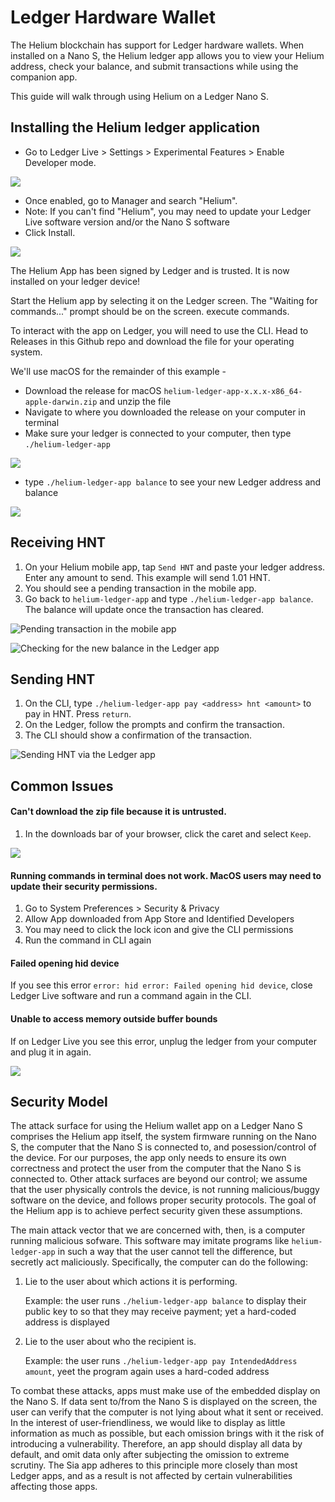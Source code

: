 # Ledger Hardware Wallet

The Helium blockchain has support for Ledger hardware wallets. When installed on a Nano S, the Helium ledger app allows you to view your Helium address, check your balance, and submit transactions while using the companion app.

This guide will walk through using Helium on a Ledger Nano S.

## Installing the Helium ledger application

* Go to Ledger Live &gt; Settings &gt; Experimental Features &gt; Enable Developer mode. 

![](../.gitbook/assets/ledger_dev_mode.png)

* Once enabled, go to Manager and search "Helium".
* Note: If you can't find "Helium", you may need to update your Ledger Live software version and/or the Nano S software
* Click Install. 

![](../.gitbook/assets/ledger_installed.png)

The Helium App has been signed by Ledger and is trusted. It is now installed on your ledger device!

Start the Helium app by selecting it on the Ledger screen. The "Waiting for commands..." prompt should be on the screen. execute commands.

To interact with the app on Ledger, you will need to use the CLI. Head to Releases in this Github repo and download the file for your operating system.

We'll use macOS for the remainder of this example -

* Download the release for macOS `helium-ledger-app-x.x.x-x86_64-apple-darwin.zip` and unzip the file
* Navigate to where you downloaded the release on your computer in terminal
* Make sure your ledger is connected to your computer, then type `./helium-ledger-app` 

![](../.gitbook/assets/cli_macos.png)

* type `./helium-ledger-app balance` to see your new Ledger address and balance

![](../.gitbook/assets/cli_macos_balance.png)

## Receiving HNT

1. On your Helium mobile app, tap `Send HNT` and paste your ledger address. Enter any amount to send. This example will send 1.01 HNT.
2. You should see a pending transaction in the mobile app.
3. Go back to `helium-ledger-app` and type `./helium-ledger-app balance`. The balance will update once the transaction has cleared.

![Pending transaction in the mobile app](../.gitbook/assets/pending_hnt_app.jpg)

![Checking for the new balance in the Ledger app](../.gitbook/assets/cli_macos_updated_balance.png)

## Sending HNT

1. On the CLI, type `./helium-ledger-app pay <address> hnt <amount>` to pay in HNT. Press `return`.
2. On the Ledger, follow the prompts and confirm the transaction.
3. The CLI should show a confirmation of the transaction.

![Sending HNT via the Ledger app](../.gitbook/assets/cli_macos_send.png)

## Common Issues

#### Can't download the zip file because it is untrusted.

1. In the downloads bar of your browser, click the caret and select `Keep`. 

![](../.gitbook/assets/macos_zip_warning2.png)

#### Running commands in terminal does not work. MacOS users may need to update their security permissions.

1. Go to System Preferences &gt; Security & Privacy
2. Allow App downloaded from App Store and Identified Developers
3. You may need to click the lock icon and give the CLI permissions
4. Run the command in CLI again

#### Failed opening hid device

If you see this error `error: hid error: Failed opening hid device`, close Ledger Live software and run a command again in the CLI.

#### Unable to access memory outside buffer bounds

If on Ledger Live you see this error, unplug the ledger from your computer and plug it in again.

![](../.gitbook/assets/ledger_error.png)

## Security Model

The attack surface for using the Helium wallet app on a Ledger Nano S comprises the Helium app itself, the system firmware running on the Nano S, the computer that the Nano S is connected to, and posession/control of the device. For our purposes, the app only needs to ensure its own correctness and protect the user from the computer that the Nano S is connected to. Other attack surfaces are beyond our control; we assume that the user physically controls the device, is not running malicious/buggy software on the device, and follows proper security protocols. The goal of the Helium app is to achieve perfect security given these assumptions.

The main attack vector that we are concerned with, then, is a computer running malicious sofware. This software may imitate programs like `helium-ledger-app` in such a way that the user cannot tell the difference, but secretly act maliciously. Specifically, the computer can do the following:

1. Lie to the user about which actions it is performing. 

   Example: the user runs `./helium-ledger-app balance` to display their public key to so that they may receive payment; yet a hard-coded address is displayed

2. Lie to the user about who the recipient is. 

   Example: the user runs `./helium-ledger-app pay IntendedAddress amount`, yeet the program again uses a hard-coded address

To combat these attacks, apps must make use of the embedded display on the Nano S. If data sent to/from the Nano S is displayed on the screen, the user can verify that the computer is not lying about what it sent or received. In the interest of user-friendliness, we would like to display as little information as much as possible, but each omission brings with it the risk of introducing a vulnerability. Therefore, an app should display all data by default, and omit data only after subjecting the omission to extreme scrutiny. The Sia app adheres to this principle more closely than most Ledger apps, and as a result is not affected by certain vulnerabilities affecting those apps.

